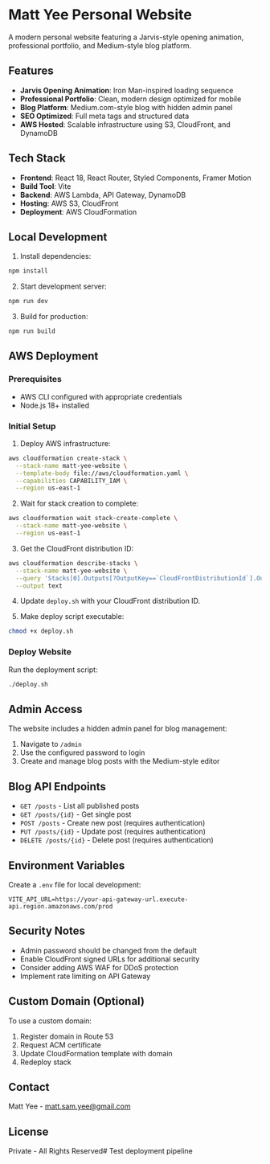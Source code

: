 # Matt Yee Personal Website

A modern personal website featuring a Jarvis-style opening animation, professional portfolio, and Medium-style blog platform.

## Features

- **Jarvis Opening Animation**: Iron Man-inspired loading sequence
- **Professional Portfolio**: Clean, modern design optimized for mobile
- **Blog Platform**: Medium.com-style blog with hidden admin panel
- **SEO Optimized**: Full meta tags and structured data
- **AWS Hosted**: Scalable infrastructure using S3, CloudFront, and DynamoDB

## Tech Stack

- **Frontend**: React 18, React Router, Styled Components, Framer Motion
- **Build Tool**: Vite
- **Backend**: AWS Lambda, API Gateway, DynamoDB
- **Hosting**: AWS S3, CloudFront
- **Deployment**: AWS CloudFormation

## Local Development

1. Install dependencies:
```bash
npm install
```

2. Start development server:
```bash
npm run dev
```

3. Build for production:
```bash
npm run build
```

## AWS Deployment

### Prerequisites
- AWS CLI configured with appropriate credentials
- Node.js 18+ installed

### Initial Setup

1. Deploy AWS infrastructure:
```bash
aws cloudformation create-stack \
  --stack-name matt-yee-website \
  --template-body file://aws/cloudformation.yaml \
  --capabilities CAPABILITY_IAM \
  --region us-east-1
```

2. Wait for stack creation to complete:
```bash
aws cloudformation wait stack-create-complete \
  --stack-name matt-yee-website \
  --region us-east-1
```

3. Get the CloudFront distribution ID:
```bash
aws cloudformation describe-stacks \
  --stack-name matt-yee-website \
  --query 'Stacks[0].Outputs[?OutputKey==`CloudFrontDistributionId`].OutputValue' \
  --output text
```

4. Update `deploy.sh` with your CloudFront distribution ID.

5. Make deploy script executable:
```bash
chmod +x deploy.sh
```

### Deploy Website

Run the deployment script:
```bash
./deploy.sh
```

## Admin Access

The website includes a hidden admin panel for blog management:

1. Navigate to `/admin`
2. Use the configured password to login
3. Create and manage blog posts with the Medium-style editor

## Blog API Endpoints

- `GET /posts` - List all published posts
- `GET /posts/{id}` - Get single post
- `POST /posts` - Create new post (requires authentication)
- `PUT /posts/{id}` - Update post (requires authentication)
- `DELETE /posts/{id}` - Delete post (requires authentication)

## Environment Variables

Create a `.env` file for local development:
```
VITE_API_URL=https://your-api-gateway-url.execute-api.region.amazonaws.com/prod
```

## Security Notes

- Admin password should be changed from the default
- Enable CloudFront signed URLs for additional security
- Consider adding AWS WAF for DDoS protection
- Implement rate limiting on API Gateway

## Custom Domain (Optional)

To use a custom domain:

1. Register domain in Route 53
2. Request ACM certificate
3. Update CloudFormation template with domain
4. Redeploy stack

## Contact

Matt Yee - matt.sam.yee@gmail.com

## License

Private - All Rights Reserved# Test deployment pipeline
